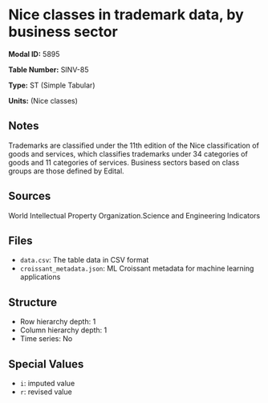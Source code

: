 # Nice classes in trademark data, by business sector

**Modal ID:** 5895

**Table Number:** SINV-85

**Type:** ST (Simple Tabular)

**Units:** (Nice classes)

## Notes

Trademarks are classified under the 11th edition of the Nice classification of goods and services, which classifies trademarks under 34 categories of goods and 11 categories of services. Business sectors based on class groups are those defined by Edital.

## Sources

World Intellectual Property Organization.Science and Engineering Indicators

## Files

- `data.csv`: The table data in CSV format
- `croissant_metadata.json`: ML Croissant metadata for machine learning applications

## Structure

- Row hierarchy depth: 1
- Column hierarchy depth: 1
- Time series: No

## Special Values

- `i`: imputed value
- `r`: revised value
